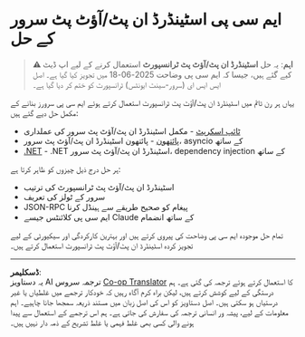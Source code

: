 <!--
CO_OP_TRANSLATOR_METADATA:
{
  "original_hash": "e378b47e0361b7a9b0dab7a0306878c8",
  "translation_date": "2025-08-26T19:59:36+00:00",
  "source_file": "03-GettingStarted/05-stdio-server/solution/README.md",
  "language_code": "ur"
}
-->
# ایم سی پی اسٹینڈرڈ ان پٹ/آؤٹ پٹ سرور کے حل

> **⚠️ اہم**: یہ حل **اسٹینڈرڈ ان پٹ/آؤٹ پٹ ٹرانسپورٹ** استعمال کرنے کے لیے اپ ڈیٹ کیے گئے ہیں، جیسا کہ ایم سی پی وضاحت 2025-06-18 میں تجویز کیا گیا ہے۔ اصل ایس ایس ای (سرور-سینٹ ایونٹس) ٹرانسپورٹ کو ختم کر دیا گیا ہے۔

یہاں ہر رن ٹائم میں اسٹینڈرڈ ان پٹ/آؤٹ پٹ ٹرانسپورٹ استعمال کرتے ہوئے ایم سی پی سرورز بنانے کے مکمل حل دیے گئے ہیں:

- [ٹائپ اسکرپٹ](../../../../../03-GettingStarted/05-stdio-server/solution/typescript) - مکمل اسٹینڈرڈ ان پٹ/آؤٹ پٹ سرور کی عملداری
- [پائتھون](../../../../../03-GettingStarted/05-stdio-server/solution/python) - پائتھون اسٹینڈرڈ ان پٹ/آؤٹ پٹ سرور، asyncio کے ساتھ
- [.NET](../../../../../03-GettingStarted/05-stdio-server/solution/dotnet) - .NET اسٹینڈرڈ ان پٹ/آؤٹ پٹ سرور، dependency injection کے ساتھ

ہر حل درج ذیل چیزوں کو ظاہر کرتا ہے:
- اسٹینڈرڈ ان پٹ/آؤٹ پٹ ٹرانسپورٹ کی ترتیب
- سرور کے ٹولز کی تعریف
- JSON-RPC پیغام کو صحیح طریقے سے ہینڈل کرنا
- ایم سی پی کلائنٹس جیسے Claude کے ساتھ انضمام

تمام حل موجودہ ایم سی پی وضاحت کی پیروی کرتے ہیں اور بہترین کارکردگی اور سیکیورٹی کے لیے تجویز کردہ اسٹینڈرڈ ان پٹ/آؤٹ پٹ ٹرانسپورٹ استعمال کرتے ہیں۔

---

**ڈسکلیمر**:  
یہ دستاویز AI ترجمہ سروس [Co-op Translator](https://github.com/Azure/co-op-translator) کا استعمال کرتے ہوئے ترجمہ کی گئی ہے۔ ہم درستگی کے لیے کوشش کرتے ہیں، لیکن براہ کرم آگاہ رہیں کہ خودکار ترجمے میں غلطیاں یا غیر درستیاں ہو سکتی ہیں۔ اصل دستاویز کو اس کی اصل زبان میں مستند ذریعہ سمجھا جانا چاہیے۔ اہم معلومات کے لیے، پیشہ ور انسانی ترجمہ کی سفارش کی جاتی ہے۔ ہم اس ترجمے کے استعمال سے پیدا ہونے والی کسی بھی غلط فہمی یا غلط تشریح کے ذمہ دار نہیں ہیں۔